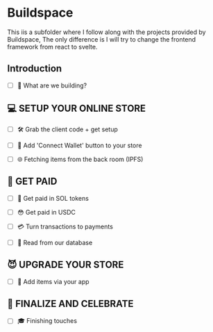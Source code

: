 # Buildspace

This iis a subfolder where I follow along with the projects provided by Buildspace, The only difference is I will try to change the frontend framework from react to svelte.

## Introduction

-[ ] 🧐 What are we building?

## 💻 SETUP YOUR ONLINE STORE

-[ ] 🛠 Grab the client code + get setup

-[ ] 👝 Add 'Connect Wallet' button to your store

-[ ] 🌐 Fetching items from the back room (IPFS)

## 🤑 GET PAID

-[ ] 🥺 Get paid in SOL tokens

-[ ] 😳 Get paid in USDC

-[ ] 💳 Turn transactions to payments

-[ ] 💾 Read from our database

## 😈 UPGRADE YOUR STORE

-[ ] 🛒 Add items via your app

## 🥳 FINALIZE AND CELEBRATE

-[ ] 🎓 Finishing touches
